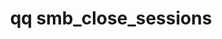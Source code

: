 ---
category: smb
command: smb_close_sessions
optional_options:
- alternate: []
  help: "\n                Close only the sessions that match the specified user's\
    \ identity in one of the\n                following forms: a name or a SID optionally\
    \ qualified with a domain prefix (for\n                example, \"local:name\"\
    , \"{{site.everyoneGroupSID}}\", \"name\", \"world:Everyone\", \"ldap_user:name\",\n           \
    \     \"ad:name\"), or an ID type (for example, \"uid:1001\", \"auth_id:513\"\
    , \"SID:{{site.everyoneGroupSID}}\").\n                "
  name: --identity
  required: false
- alternate: []
  help: "\n                Use the list of sessions from the smb_list_sessions command\
    \ to close only the\n                session with the specified location.\n  \
    \              "
  name: --location
  required: false
- alternate: []
  help: Close only the sessions that originate from the specified IP address.
  name: --ip
  required: false
permalink: /qq-cli-command-guide/smb/smb_close_sessions.html
positional_options: []
sidebar: qq_cli_command_reference_sidebar
summary: This section explains how to use the <code>qq smb_close_sessions</code> command.
synopsis: Force close SMB sessions matching one or more of a set of filters.
title: qq smb_close_sessions
usage: qq smb_close_sessions [-h] [--identity IDENTITY] [--location LOCATION] [--ip
  IP]
zendesk_source: qq CLI Command Guide

---